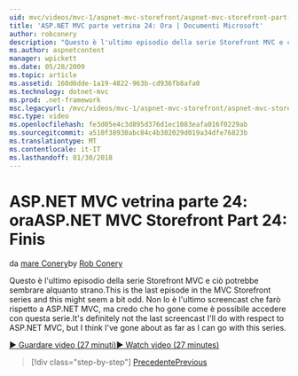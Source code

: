 ```yaml
---
uid: mvc/videos/mvc-1/aspnet-mvc-storefront/aspnet-mvc-storefront-part-24-finis
title: 'ASP.NET MVC parte vetrina 24: Ora | Documenti Microsoft'
author: robconery
description: "Questo è l'ultimo episodio della serie Storefront MVC e ciò potrebbe sembrare alquanto strano. Non lo è l'ultimo screencast che farò rispetto ad ASP.NET..."
ms.author: aspnetcontent
manager: wpickett
ms.date: 05/28/2009
ms.topic: article
ms.assetid: 160d6dde-1a19-4822-963b-cd936fb8afa0
ms.technology: dotnet-mvc
ms.prod: .net-framework
msc.legacyurl: /mvc/videos/mvc-1/aspnet-mvc-storefront/aspnet-mvc-storefront-part-24-finis
msc.type: video
ms.openlocfilehash: fe3d05e4c3d895d376d1ec1083eafa016f0229ab
ms.sourcegitcommit: a510f38930abc84c4b302029d019a34dfe76823b
ms.translationtype: MT
ms.contentlocale: it-IT
ms.lasthandoff: 01/30/2018
---
```

<a name="aspnet-mvc-storefront-part-24-finis"></a><span data-ttu-id="dd3e1-104">ASP.NET MVC vetrina parte 24: ora</span><span class="sxs-lookup"><span data-stu-id="dd3e1-104">ASP.NET MVC Storefront Part 24: Finis</span></span>
====================
<span data-ttu-id="dd3e1-105">da [mare Conery](https://github.com/robconery)</span><span class="sxs-lookup"><span data-stu-id="dd3e1-105">by [Rob Conery](https://github.com/robconery)</span></span>

<span data-ttu-id="dd3e1-106">Questo è l'ultimo episodio della serie Storefront MVC e ciò potrebbe sembrare alquanto strano.</span><span class="sxs-lookup"><span data-stu-id="dd3e1-106">This is the last episode in the MVC Storefront series and this might seem a bit odd.</span></span> <span data-ttu-id="dd3e1-107">Non lo è l'ultimo screencast che farò rispetto a ASP.NET MVC, ma credo che ho gone come è possibile accedere con questa serie.</span><span class="sxs-lookup"><span data-stu-id="dd3e1-107">It's definitely not the last screencast I'll do with respect to ASP.NET MVC, but I think I've gone about as far as I can go with this series.</span></span>

[<span data-ttu-id="dd3e1-108">&#9654; Guardare video (27 minuti)</span><span class="sxs-lookup"><span data-stu-id="dd3e1-108">&#9654; Watch video (27 minutes)</span></span>](https://channel9.msdn.com/Blogs/ASP-NET-Site-Videos/aspnet-mvc-storefront-part-24-finis)

>[!div class="step-by-step"]
[<span data-ttu-id="dd3e1-109">Precedente</span><span class="sxs-lookup"><span data-stu-id="dd3e1-109">Previous</span></span>](aspnet-mvc-storefront-part-23-getting-started-with-domain-driven-design.md)
